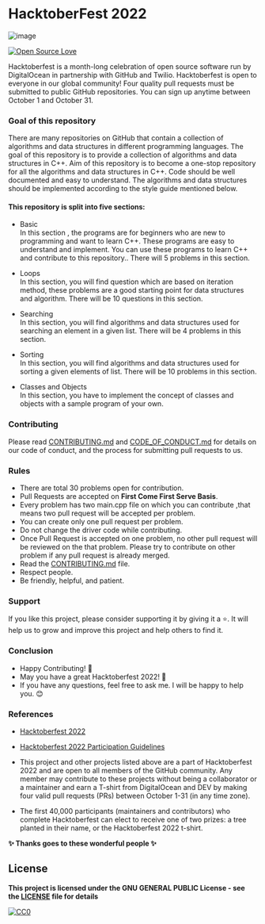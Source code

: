 #                                                    HacktoberFest 2022
![image](https://user-images.githubusercontent.com/99472914/192144059-5cd0b329-f238-474b-b475-7385eaa35d05.png)

 

[![Open Source Love](https://firstcontributions.github.io/open-source-badges/badges/open-source-v1/open-source.svg)](https://github.com/GDSC-CEC)


Hacktoberfest is a month-long celebration of open source software run by DigitalOcean in partnership with GitHub and Twilio. Hacktoberfest is open to everyone in our global community! Four quality pull requests must be submitted to public GitHub repositories. You can sign up anytime between October 1 and October 31.

### Goal of this repository
There are many repositories on GitHub that contain a collection of algorithms and data structures in different programming languages. The goal of this repository is to provide a collection of algorithms and data structures in C++. Aim of this repository is to become a one-stop repository for all the algorithms and data structures in C++. 
Code should be well documented and easy to understand. The algorithms and data structures should be implemented according to the style guide mentioned below.

#### This repository is split into five sections:
- Basic<br>
In this section , the programs are for beginners who are new to programming and want to learn C++. These programs are easy to understand and implement. You can use these programs to learn C++ and contribute to this repository.. There will 5 problems in this section.

- Loops<br>
In this section, you will find question which are based on iteration method, these problems are a good starting point for data structures and algorithm. There will be 10 questions in this section.

- Searching<br>
In this section, you will find algorithms and data structures used for searching an element in a given list. There will be 4 problems in this section.

- Sorting<br>
In this section, you will find algorithms and data structures used for sorting a given elements of list. There will be 10 problems in this section.

- Classes and Objects<br>
In this section, you have to implement the concept of classes and objects with a sample program of your own.

### Contributing
Please read [CONTRIBUTING.md](/CONTRIBUTING.md) and [CODE_OF_CONDUCT.md](/CODE_OF_CONDUCT.md) for details on our code of conduct, and the process for submitting pull requests to us.

### Rules

* There are total 30 problems open for contribution.
* Pull Requests are accepted on **First Come First Serve Basis**.
* Every problem has two main.cpp file on which you can contribute ,that means two pull request will be accepted per problem.
* You can create only one pull request per problem.
* Do not change the driver code while contributing.
* Once Pull Request is accepted on one problem, no other pull request will be reviewed on the that problem. Please try to contribute on other problem if any pull   request is already merged.
* Read the [CONTRIBUTING.md](/CONTRIBUTING.md) file.
* Respect people.
* Be friendly, helpful, and patient.

### Support

If you like this project, please consider supporting it by giving it a ⭐️. It will help us to grow and improve this project and help others to find it.

### Conclusion

- Happy Contributing! 🎉 
- May you have a great Hacktoberfest 2022! 🎉
- If you have any questions, feel free to ask me. I will be happy to help you. 😊

### References

- [Hacktoberfest 2022](https://hacktoberfest.digitalocean.com)
- [Hacktoberfest 2022 Participation Guidelines](https://hacktoberfest.com/participation)

- This project and other projects listed above are a part of Hacktoberfest 2022 and are open to all members of the GitHub community. Any member may contribute to these projects without being a collaborator or a maintainer and earn a T-shirt from DigitalOcean and DEV by making four valid pull requests (PRs) between October 1-31 (in any time zone).

- The first 40,000 participants (maintainers and contributors) who complete Hacktoberfest can elect to receive one of two prizes: a tree planted in their name, or the Hacktoberfest 2022 t-shirt.

**✨ Thanks goes to these wonderful people ✨**

## License

**This project is licensed under the GNU GENERAL PUBLIC License - see the [LICENSE](/LICENSE) file for details**

[![CC0](https://licensebuttons.net/p/zero/1.0/88x31.png)](https://creativecommons.org/publicdomain/zero/1.0)
